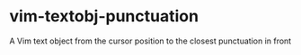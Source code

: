 vim-textobj-punctuation
=======================

A Vim text object from the cursor position to the closest punctuation in front
